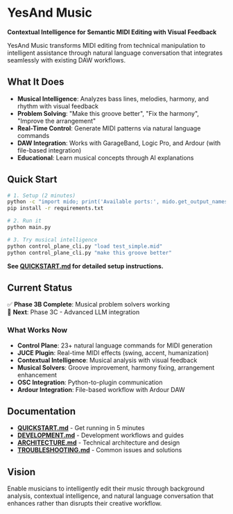 # YesAnd Music

**Contextual Intelligence for Semantic MIDI Editing with Visual Feedback**

YesAnd Music transforms MIDI editing from technical manipulation to intelligent assistance through natural language conversation that integrates seamlessly with existing DAW workflows.

## What It Does

- **Musical Intelligence**: Analyzes bass lines, melodies, harmony, and rhythm with visual feedback
- **Problem Solving**: "Make this groove better", "Fix the harmony", "Improve the arrangement"
- **Real-Time Control**: Generate MIDI patterns via natural language commands
- **DAW Integration**: Works with GarageBand, Logic Pro, and Ardour (with file-based integration)
- **Educational**: Learn musical concepts through AI explanations

## Quick Start

```bash
# 1. Setup (2 minutes)
python -c "import mido; print('Available ports:', mido.get_output_names())"
pip install -r requirements.txt

# 2. Run it
python main.py

# 3. Try musical intelligence
python control_plane_cli.py "load test_simple.mid"
python control_plane_cli.py "make this groove better"
```

**See [QUICKSTART.md](QUICKSTART.md) for detailed setup instructions.**

## Current Status

✅ **Phase 3B Complete**: Musical problem solvers working  
🎯 **Next**: Phase 3C - Advanced LLM integration

### What Works Now

- **Control Plane**: 23+ natural language commands for MIDI generation
- **JUCE Plugin**: Real-time MIDI effects (swing, accent, humanization)
- **Contextual Intelligence**: Musical analysis with visual feedback
- **Musical Solvers**: Groove improvement, harmony fixing, arrangement enhancement
- **OSC Integration**: Python-to-plugin communication
- **Ardour Integration**: File-based workflow with Ardour DAW

## Documentation

- **[QUICKSTART.md](QUICKSTART.md)** - Get running in 5 minutes
- **[DEVELOPMENT.md](DEVELOPMENT.md)** - Development workflows and guides
- **[ARCHITECTURE.md](ARCHITECTURE.md)** - Technical architecture and design
- **[TROUBLESHOOTING.md](TROUBLESHOOTING.md)** - Common issues and solutions

## Vision

Enable musicians to intelligently edit their music through background analysis, contextual intelligence, and natural language conversation that enhances rather than disrupts their creative workflow.
